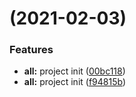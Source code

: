 #  (2021-02-03)


### Features

* **all:** project init ([00bc118](https://github.com/gofromzero/go-project/commit/00bc11856aa650fe5aea97a59c8f9f6b59c1a572))
* **all:** project init ([f94815b](https://github.com/gofromzero/go-project/commit/f94815bfa066a671a4eb97f849138922b4f7deef))



